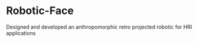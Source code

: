 # Robotic-Face
Designed and developed an anthropomorphic retro projected robotic for HRI applications
